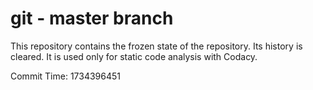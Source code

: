 # git - master branch

This repository contains the frozen state of the repository.
Its history is cleared. It is used only for static code
analysis with Codacy.

Commit Time: 1734396451